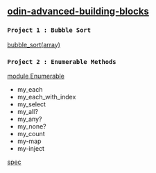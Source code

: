 ## [odin-advanced-building-blocks](https://www.theodinproject.com/courses/ruby-programming/lessons/advanced-building-blocks)

### `Project 1 : Bubble Sort`
[bubble_sort(array)](https://github.com/nxdf2015/odin-advanced-building-blocks/blob/master/bubble_sort/bubble_sort.rb)

  
      
### `Project 2 : Enumerable Methods`
[module Enumerable](https://github.com/nxdf2015/odin-advanced-building-blocks/blob/master/enumerable/lib/enumerable.rb)   
 - my_each 
- my_each_with_index
- my_select 
- my_all? 
- my_any?
- my_none?
- my_count
- my-map
- my-inject  

 [spec](https://github.com/nxdf2015/odin-advanced-building-blocks/tree/master/enumerable/spec)


